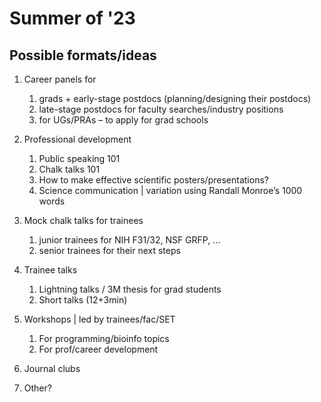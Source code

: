 # Summer of '23

## Possible formats/ideas
1. Career panels for
   1. grads + early-stage postdocs (planning/designing their postdocs)
   2. late-stage postdocs for faculty searches/industry positions
   3. for UGs/PRAs – to apply for grad schools

2. Professional development
   1. Public speaking 101
   2. Chalk talks 101
   3. How to make effective scientific posters/presentations?
   4. Science communication | variation using Randall Monroe’s 1000 words

3. Mock chalk talks for trainees
   1. junior trainees for NIH F31/32, NSF GRFP, …
   2. senior trainees for their next steps

4. Trainee talks
   1. Lightning talks / 3M thesis for grad students
   2. Short talks (12+3min)

5. Workshops | led by trainees/fac/SET
   1. For programming/bioinfo topics
   2. For prof/career development

6. Journal clubs

7. Other?
